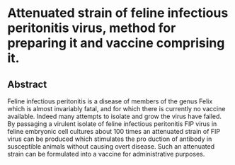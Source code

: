 # Attenuated strain of feline infectious peritonitis virus, method for preparing it and vaccine comprising it.

## Abstract
Feline infectious peritonitis is a disease of members of the genus Felix which is almost invariably fatal, and for which there is currently no vaccine available. Indeed many attempts to isolate and grow the virus have failed. By passaging a virulent isolate of feline infectious peritonitis FIP virus in feline embryonic cell cultures about 100 times an attenuated strain of FIP virus can be produced which stimulates the pro duction of antibody in susceptible animals without causing overt disease. Such an attenuated strain can be formulated into a vaccine for administrative purposes.